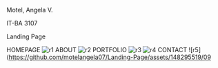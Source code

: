Motel, Angela V.

IT-BA 3107

Landing Page

HOMEPAGE
![r1](https://github.com/motelangela07/Landing-Page/assets/148295519/6df51954-5d7c-471f-8e56-8ccac1c7f666)
ABOUT
![r2](https://github.com/motelangela07/Landing-Page/assets/148295519/5b441271-a24e-475f-9481-ff422ed9b225)
PORTFOLIO
![r3](https://github.com/motelangela07/Landing-Page/assets/148295519/c9d69e12-0629-40cb-a5ed-093d3769d01d)
![r4](https://github.com/motelangela07/Landing-Page/assets/148295519/c6e070ca-5695-4c6e-ab0e-50c85f083204)
CONTACT
![r5](https://github.com/motelangela07/Landing-Page/assets/148295519/09
